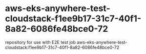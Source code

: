 # aws-eks-anywhere-test-cloudstack-f1ee9b17-31c7-40f1-8a82-6086fe48bce0-72
repository for use with E2E test job aws-eks-anywhere-test-cloudstack:f1ee9b17-31c7-40f1-8a82-6086fe48bce0-72
